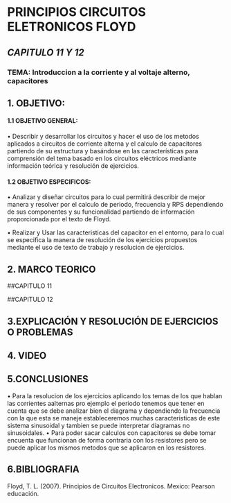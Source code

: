 # PRINCIPIOS CIRCUITOS ELETRONICOS FLOYD 

## *CAPITULO 11 Y 12* 

### TEMA: Introduccion a la corriente y al voltaje alterno, capacitores  

## 1. OBJETIVO:
#### 1.1 OBJETIVO GENERAL: 
 
 •	Describir y desarrollar los circuitos y hacer el uso de los  metodos aplicados a circuitos de corriente alterna y el calculo de capacitores partiendo de su estructura y basándose en las características para comprensión del tema basado en los circuitos eléctricos mediante información teórica y resolución de ejercicios. 
 
#### 1.2 OBJETIVO ESPECIFICOS:

•	  Analizar y diseñar circuitos  para lo cual permitirá describir de mejor manera y resolver por el calculo de periodo, frecuencia y RPS dependiendo de sus componentes y su funcionalidad partiendo de información proporcionada por el texto de Floyd.

•	  Realizar y Usar las caracteristicas del capacitor en el entorno, para lo cual se especifica la manera de resolución de los ejercicios propuestos mediante el uso de texto de trabajo y resolucion de ejercicios. 
## 2. MARCO TEORICO

##CAPITULO 11

##CAPITULO 12

## 3.EXPLICACIÓN Y RESOLUCIÓN DE EJERCICIOS O PROBLEMAS

## 4. VIDEO

## 5.CONCLUSIONES
•	Para la resolucion de los ejercicios aplicando los temas de los que hablan las corrientes aalternas pro ejemplo el periodo tenemos que tener en cuenta que se debe analizar bien el diagrama y dependiendo la frecuencia con la que esta se maneje estableceremos muchas caracteristicas de este sistema sinusoidal y tambien se puede interpretar diagramas no sinusoidales.
•	Para poder sacar calculos con capacitores se debe tomar encuenta que funcionan de forma contraria con los resistores pero se puede aplicar los mismos metodos que se aplicaron en los resistores. 
## 6.BIBLIOGRAFIA
Floyd, T. L. (2007). Principios de Circuitos Electronicos. Mexico: Pearson educación.
